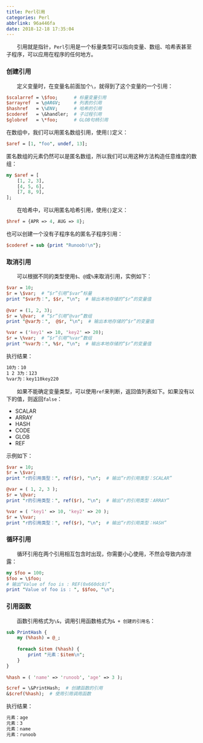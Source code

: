 ```yaml
---
title: Perl引用
categories: Perl
abbrlink: 96a446fa
date: 2018-12-18 17:35:04
---
```

&emsp;&emsp;引用就是指针，`Perl`引用是一个标量类型可以指向变量、数组、哈希表甚至子程序，可以应用在程序的任何地方。<!--more-->

### 创建引用

&emsp;&emsp;定义变量时，在变量名前面加个`\`，就得到了这个变量的一个引用：

``` perl
$scalarref = \$foo;      # 标量变量引用
$arrayref  = \@ARGV;     # 列表的引用
$hashref   = \%ENV;      # 哈希的引用
$coderef   = \&handler;  # 子过程引用
$globref   = \*foo;      # GLOB句柄引用
```

在数组中，我们可以用匿名数组引用，使用`[]`定义：

``` perl
$aref = [1, "foo", undef, 13];
```

匿名数组的元素仍然可以是匿名数组，所以我们可以用这种方法构造任意维度的数组：

``` perl
my $aref = [
    [1, 2, 3],
    [4, 5, 6],
    [7, 8, 9],
];
```

&emsp;&emsp;在哈希中，可以用匿名哈希引用，使用`{}`定义：

``` perl
$href = {APR => 4, AUG => 8};
```

也可以创建一个没有子程序名的匿名子程序引用：

``` perl
$coderef = sub {print "Runoob!\n"};
```

### 取消引用

&emsp;&emsp;可以根据不同的类型使用`$`、`@`或`%`来取消引用，实例如下：

``` perl
$var = 10;
$r = \$var;  # “$r”引用“$var”标量
print "$var为：", $$r, "\n";  # 输出本地存储的“$r”的变量值
​
@var = (1, 2, 3);
$r = \@var;  # “$r”引用“@var”数组
print "@var为：",  @$r, "\n";  # 输出本地存储的“$r”的变量值

%var = ('key1' => 10, 'key2' => 20);
$r = \%var;  # “$r”引用“%var”数组
print "%var为：", %$r, "\n";  # 输出本地存储的“$r”的变量值
```

执行结果：

``` bash
10为：10
1 2 3为：123
%var为：key110key220
```

&emsp;&emsp;如果不能确定变量类型，可以使用`ref`来判断，返回值列表如下。如果没有以下的值，则返回`false`：

- SCALAR
- ARRAY
- HASH
- CODE
- GLOB
- REF

示例如下：

``` perl
$var = 10;
$r = \$var;
print "r的引用类型：", ref($r), "\n";  # 输出“r的引用类型：SCALAR”

@var = ( 1, 2, 3 );
$r = \@var;
print "r的引用类型：", ref($r), "\n";  # 输出“r的引用类型：ARRAY”

%var = ( 'key1' => 10, 'key2' => 20 );
$r = \%var;
print "r的引用类型：", ref($r), "\n";  # 输出“r的引用类型：HASH”
```

### 循环引用

&emsp;&emsp;循环引用在两个引用相互包含时出现，你需要小心使用，不然会导致内存泄露：

``` perl
my $foo = 100;
$foo = \$foo;
# 输出“Value of foo is : REF(0x660dc8)”
print "Value of foo is : ", $$foo, "\n";
```

### 引用函数

&emsp;&emsp;函数引用格式为`\&`，调用引用函数格式为`& + 创建的引用名`：

``` perl
sub PrintHash {
    my (%hash) = @_;
​
    foreach $item (%hash) {
        print "元素：$item\n";
    }
}
​
%hash = ( 'name' => 'runoob', 'age' => 3 );

$cref = \&PrintHash;  # 创建函数的引用
&$cref(%hash);  # 使用引用调用函数
```

执行结果：

``` bash
元素：age
元素：3
元素：name
元素：runoob
```